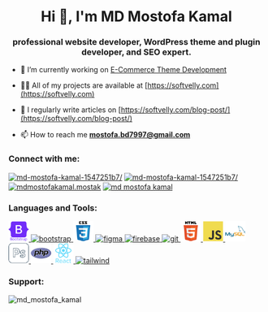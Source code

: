 
<h1 align="center">Hi 👋, I'm MD Mostofa Kamal</h1>
<h3 align="center">professional website developer, WordPress theme and plugin developer, and SEO expert.</h3>

- 🔭 I’m currently working on [E-Commerce Theme Development](https//:#.com)

- 👨‍💻 All of my projects are available at [https://softvelly.com](https://softvelly.com)

- 📝 I regularly write articles on [https://softvelly.com/blog-post/](https://softvelly.com/blog-post/)

- 📫 How to reach me **mostofa.bd7997@gmail.com**


<h3 align="left">Connect with me:</h3>
<p align="left">
<a href="https://linkedin.com/in/md-mostofa-kamal-1547251b7/" target="blank"><img align="center" src="https://raw.githubusercontent.com/rahuldkjain/github-profile-readme-generator/master/src/images/icons/Social/linked-in-alt.svg" alt="md-mostofa-kamal-1547251b7/" height="30" width="40" /></a>
  <a href="https://profiles.wordpress.org/mdmostak/" target="blank"><img align="center" src="https://w1.pngwing.com/pngs/679/858/png-transparent-social-media-icons-wordpress-blog-logo-blogger-pantheon-multisite-meetup.png" alt="md-mostofa-kamal-1547251b7/" height="30" width="50" /></a>
<a href="https://fb.com/mdmostofakamal.mostak" target="blank"><img align="center" src="https://raw.githubusercontent.com/rahuldkjain/github-profile-readme-generator/master/src/images/icons/Social/facebook.svg" alt="mdmostofakamal.mostak" height="30" width="40" /></a>
<a href="https://www.youtube.com/@mostak360" target="blank"><img align="center" src="https://raw.githubusercontent.com/rahuldkjain/github-profile-readme-generator/master/src/images/icons/Social/youtube.svg" alt="md mostofa kamal" height="30" width="40" /></a>
</p>

<h3 align="left">Languages and Tools:</h3>
<p align="left"> <a href="https://getbootstrap.com" target="_blank" rel="noreferrer"> <img src="https://raw.githubusercontent.com/devicons/devicon/master/icons/bootstrap/bootstrap-plain-wordmark.svg" alt="bootstrap" width="40" height="40"/> </a>  <a href="https://profiles.wordpress.org/mdmostak/" target="_blank" rel="noreferrer"> <img src="https://w1.pngwing.com/pngs/679/858/png-transparent-social-media-icons-wordpress-blog-logo-blogger-pantheon-multisite-meetup.png" alt="bootstrap" width="50" height="40"/> </a> <a href="https://www.w3schools.com/css/" target="_blank" rel="noreferrer"> <img src="https://raw.githubusercontent.com/devicons/devicon/master/icons/css3/css3-original-wordmark.svg" alt="css3" width="40" height="40"/> </a> <a href="https://www.figma.com/" target="_blank" rel="noreferrer"> <img src="https://www.vectorlogo.zone/logos/figma/figma-icon.svg" alt="figma" width="40" height="40"/> </a> <a href="https://firebase.google.com/" target="_blank" rel="noreferrer"> <img src="https://www.vectorlogo.zone/logos/firebase/firebase-icon.svg" alt="firebase" width="40" height="40"/> </a> <a href="https://git-scm.com/" target="_blank" rel="noreferrer"> <img src="https://www.vectorlogo.zone/logos/git-scm/git-scm-icon.svg" alt="git" width="40" height="40"/> </a> <a href="https://www.w3.org/html/" target="_blank" rel="noreferrer"> <img src="https://raw.githubusercontent.com/devicons/devicon/master/icons/html5/html5-original-wordmark.svg" alt="html5" width="40" height="40"/> </a> <a href="https://developer.mozilla.org/en-US/docs/Web/JavaScript" target="_blank" rel="noreferrer"> <img src="https://raw.githubusercontent.com/devicons/devicon/master/icons/javascript/javascript-original.svg" alt="javascript" width="40" height="40"/> </a> <a href="https://www.mysql.com/" target="_blank" rel="noreferrer"> <img src="https://raw.githubusercontent.com/devicons/devicon/master/icons/mysql/mysql-original-wordmark.svg" alt="mysql" width="40" height="40"/> </a> <a href="https://www.photoshop.com/en" target="_blank" rel="noreferrer"> <img src="https://raw.githubusercontent.com/devicons/devicon/master/icons/photoshop/photoshop-line.svg" alt="photoshop" width="40" height="40"/> </a> <a href="https://www.php.net" target="_blank" rel="noreferrer"> <img src="https://raw.githubusercontent.com/devicons/devicon/master/icons/php/php-original.svg" alt="php" width="40" height="40"/> </a> <a href="https://reactjs.org/" target="_blank" rel="noreferrer"> <img src="https://raw.githubusercontent.com/devicons/devicon/master/icons/react/react-original-wordmark.svg" alt="react" width="40" height="40"/> </a> <a href="https://tailwindcss.com/" target="_blank" rel="noreferrer"> <img src="https://www.vectorlogo.zone/logos/tailwindcss/tailwindcss-icon.svg" alt="tailwind" width="40" height="40"/> </a> </p>

<h3 align="left">Support:</h3>
<p><a href="https://www.buymeacoffee.com/md_mostofa_kamal"> <img align="left" src="https://cdn.buymeacoffee.com/buttons/v2/default-yellow.png" height="50" width="210" alt="md_mostofa_kamal" /></a></p><br><br>


